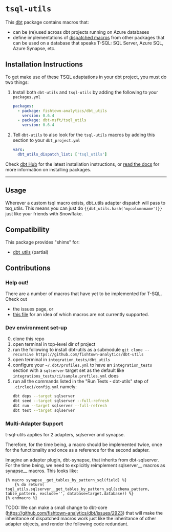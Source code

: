 # `tsql-utils`

This [dbt](https://github.com/fishtown-analytics/dbt) package contains macros 
that:
- can be (re)used across dbt projects running on Azure databases
- define implementations of [dispatched macros](https://docs.getdbt.com/reference/dbt-jinja-functions/adapter/#dispatch) from other packages that can be used on a database that speaks T-SQL: SQL Server, Azure SQL, Azure Synapse, etc.

## Installation Instructions

To get make use of these TSQL adaptations in your dbt project, you must do two things:
1. Install both `dbt-utils` and `tsql-utils` by adding the following to your `packages.yml`
    ```yaml
    packages:
      - package: fishtown-analytics/dbt_utils
        version: 0.6.4
      - package: dbt-msft/tsql_utils
        version: 0.6.4
    ```
2. Tell `dbt-utils` to also look for the `tsql-utils` macros by adding this section to your `dbt_project.yml`
    ```yaml
    vars:
      dbt_utils_dispatch_list: ['tsql_utils']
    ```
Check [dbt Hub](https://hub.getdbt.com) for the latest installation 
instructions, or [read the docs](https://docs.getdbt.com/docs/package-management) 
for more information on installing packages.

----

## Usage

Wherever a custom tsql macro exists, dbt_utils adapter dispatch will pass to tsq_utils. This means you can just do `{{dbt_utils.hash('mycolumnname')}}` just like your friends with Snowflake. 

## Compatibility

This package provides "shims" for:
- [dbt_utils](https://github.com/fishtown-analytics/dbt-utils) (partial)

## Contributions

### Help out!

There are a number of macros that have yet to be implemented for T-SQL. Check out
- the issues page, or
- [this file](integration_tests/dbt_utils/dbt_project.yml) for an idea of which macros are not currently supported.

### Dev environment set-up

0. clone this repo
1. open terminal in top-level dir of project
2. run the following to install dbt-utils as a submodule
    `git clone --recursive https://github.com/fishtown-analytics/dbt-utils` 
3. open terminal in `integration_tests/dbt_utils`
4. configure your `~/.dbt/profiles.yml` to have an `integration_tests` section with a `sqlserver` target set as the default like `integrations_tests/ci/sample.profiles.yml` does
5. run all the commands listed in the "Run Tests - dbt-utils" step of `.circleci/config.yml` namely:
    ```bash
    dbt deps --target sqlserver
    dbt seed --target sqlserver --full-refresh
    dbt run --target sqlserver --full-refresh
    dbt test --target sqlserver
    ```

### Multi-Adapter Support

t-sql-utils applies for 2 adapters, sqlserver and synapse.

Therefore, for the time being, a macro should be implemented twice, once for the functionality and once as a reference for the second adapter. 

Imagine an adapter plugin, dbt-synapse, that inherits from dbt-sqlserver.
For the time being, we need to explicitly reimplement sqlserver__ macros as synapse__ macros. This looks like: 

```
{% macro synapse__get_tables_by_pattern_sql(field) %}
    {% do return( tsql_utils.sqlserver__get_tables_by_pattern_sql(schema_pattern, table_pattern, exclude='', database=target.database)) %}
{% endmacro %}
```

TODO: We can make a small change to dbt-core (https://github.com/fishtown-analytics/dbt/issues/2923) that will make the inheritance of dispatched macros work just like the inheritance of other adapter objects, and render the following code redundant.
